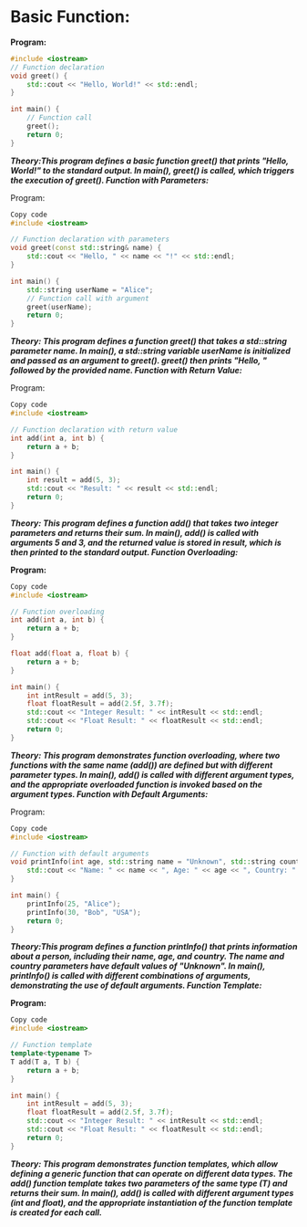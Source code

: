 # Basic Function:

**Program:**

```cpp
#include <iostream>
// Function declaration
void greet() {
    std::cout << "Hello, World!" << std::endl;
}

int main() {
    // Function call
    greet();
    return 0;
}
```

***Theory:This program defines a basic function greet() that prints "Hello, World!" to the standard output. In main(), greet() is called, which triggers the execution of greet().
Function with Parameters:***



Program:

```cpp
Copy code
#include <iostream>

// Function declaration with parameters
void greet(const std::string& name) {
    std::cout << "Hello, " << name << "!" << std::endl;
}

int main() {
    std::string userName = "Alice";
    // Function call with argument
    greet(userName);
    return 0;
}
```
***Theory: This program defines a function greet() that takes a std::string parameter name. In main(), a std::string variable userName is initialized and passed as an argument to greet(). greet() then prints "Hello, " followed by the provided name.
Function with Return Value:***

Program:
```cpp
Copy code
#include <iostream>

// Function declaration with return value
int add(int a, int b) {
    return a + b;
}

int main() {
    int result = add(5, 3);
    std::cout << "Result: " << result << std::endl;
    return 0;
}
```


***Theory: This program defines a function add() that takes two integer parameters and returns their sum. In main(), add() is called with arguments 5 and 3, and the returned value is stored in result, which is then printed to the standard output.
Function Overloading:***



**Program:**

```cpp
Copy code
#include <iostream>

// Function overloading
int add(int a, int b) {
    return a + b;
}

float add(float a, float b) {
    return a + b;
}

int main() {
    int intResult = add(5, 3);
    float floatResult = add(2.5f, 3.7f);
    std::cout << "Integer Result: " << intResult << std::endl;
    std::cout << "Float Result: " << floatResult << std::endl;
    return 0;
}
```

***Theory: This program demonstrates function overloading, where two functions with the same name (add()) are defined but with different parameter types. In main(), add() is called with different argument types, and the appropriate overloaded function is invoked based on the argument types.
Function with Default Arguments:***




Program:

```cpp
Copy code
#include <iostream>

// Function with default arguments
void printInfo(int age, std::string name = "Unknown", std::string country = "Unknown") {
    std::cout << "Name: " << name << ", Age: " << age << ", Country: " << country << std::endl;
}

int main() {
    printInfo(25, "Alice");
    printInfo(30, "Bob", "USA");
    return 0;
}
```



***Theory:This program defines a function printInfo() that prints information about a person, including their name, age, and country. The name and country parameters have default values of "Unknown". In main(), printInfo() is called with different combinations of arguments, demonstrating the use of default arguments.
Function Template:***

**Program:**

```cpp
Copy code
#include <iostream>

// Function template
template<typename T>
T add(T a, T b) {
    return a + b;
}

int main() {
    int intResult = add(5, 3);
    float floatResult = add(2.5f, 3.7f);
    std::cout << "Integer Result: " << intResult << std::endl;
    std::cout << "Float Result: " << floatResult << std::endl;
    return 0;
}
```



***Theory: This program demonstrates function templates, which allow defining a generic function that can operate on different data types. The add() function template takes two parameters of the same type (T) and returns their sum. In main(), add() is called with different argument types (int and float), and the appropriate instantiation of the function template is created for each call.***




